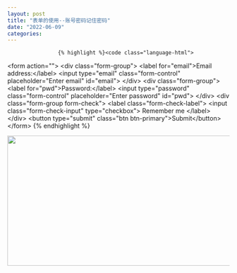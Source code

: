 ```yaml
---
layout: post
title: "表单的使用--账号密码记住密码"
date: "2022-06-09"
categories: 
---
```


                    {% highlight %}<code class="language-html">
&lt;form action=""&gt;
  &lt;div class="form-group"&gt;
  &lt;label for="email"&gt;Email address:&lt;/label&gt;
  &lt;input type="email" class="form-control" placeholder="Enter email" id="email"&gt;
  &lt;/div&gt;
  &lt;div class="form-group"&gt;
  &lt;label for="pwd"&gt;Password:&lt;/label&gt;
  &lt;input type="password" class="form-control" placeholder="Enter password" id="pwd"&gt;
  &lt;/div&gt;
  &lt;div class="form-group form-check"&gt;
  &lt;label class="form-check-label"&gt;
    &lt;input class="form-check-input" type="checkbox"&gt; Remember me
  &lt;/label&gt;
  &lt;/div&gt;
  &lt;button type="submit" class="btn btn-primary"&gt;Submit&lt;/button&gt;
&lt;/form&gt;
{% endhighlight %} 
<p><img alt="" height="295" src="https://img-blog.csdnimg.cn/cc333c1c47b54aa38f82eb3af49bb6b6.png?x-oss-process=image/watermark,type_d3F5LXplbmhlaQ,shadow_50,text_Q1NETiBA6K645aKo44Gu5bCP6J206J22,size_20,color_FFFFFF,t_70,g_se,x_16" width="832"></p> 
<p> </p>
                
